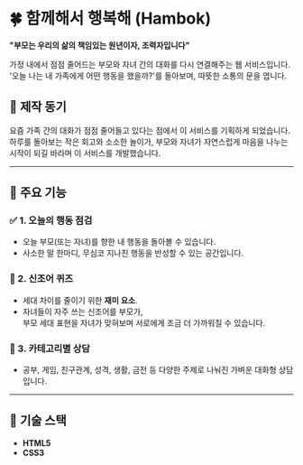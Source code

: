 # 🍀 함께해서 행복해 (Hambok)

**"부모는 우리의 삶의 책임있는 원년이자, 조력자입니다"**

가정 내에서 점점 줄어드는 부모와 자녀 간의 대화를 다시 연결해주는 웹 서비스입니다.  
'오늘 나는 내 가족에게 어떤 행동을 했을까?'를 돌아보며, 따뜻한 소통의 문을 엽니다.


## 🌱 제작 동기

요즘 가족 간의 대화가 점점 줄어들고 있다는 점에서 이 서비스를 기획하게 되었습니다.
하루를 돌아보는 작은 회고와 소소한 놀이가, 부모와 자녀가 자연스럽게 마음을 나누는 시작이 되길 바라며 이 서비스를 개발했습니다.

---

## 🧸 주요 기능

### ✅ 1. 오늘의 행동 점검
- 오늘 부모(또는 자녀)를 향한 내 행동을 돌아볼 수 있습니다.
- 사소한 말 한마디, 무심코 지나친 행동을 반성할 수 있는 공간입니다.

### 🧠 2. 신조어 퀴즈
- 세대 차이를 줄이기 위한 **재미 요소**.
- 자녀들이 자주 쓰는 신조어를 부모가,  
  부모 세대 표현을 자녀가 맞혀보며 서로에게 조금 더 가까워질 수 있습니다.

### 💬 3. 카테고리별 상담
- 공부, 게임, 친구관계, 성격, 생활, 금전 등 다양한 주제로 나눠진 가벼운 대화형 상담입니다.

---

## 🎨 기술 스택

- **HTML5**
- **CSS3**
